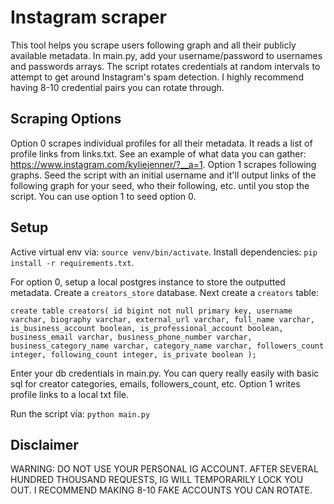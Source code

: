 # Instagram scraper
This tool helps you scrape users following graph and all their publicly available metadata. In main.py, add your username/password to usernames and passwords arrays. The script rotates credentials at random intervals to attempt to get around Instagram's spam detection. I highly recommend having 8-10 credential pairs you can rotate through.

## Scraping Options
Option 0 scrapes individual profiles for all their metadata. It reads a list of profile links from links.txt. See an example of what data you can gather: https://www.instagram.com/kyliejenner/?__a=1.
Option 1 scrapes following graphs. Seed the script with an initial username and it'll output links of the following graph for your seed, who their following, etc. until you stop the script. You can use option 1 to seed option 0.

## Setup
Active virtual env via: `source venv/bin/activate`.
Install dependencies: `pip install -r requirements.txt`.

For option 0, setup a local postgres instance to store the outputted metadata. Create a `creators_store` database. Next create a `creators` table:

`create table creators(
	id bigint not null primary key,
	username varchar,
	biography varchar,
	external_url varchar,
	full_name varchar,
	is_business_account boolean,
	is_professional_account boolean,
	business_email varchar,
	business_phone_number varchar,
	business_category_name varchar,
	category_name varchar,
	followers_count integer,
	following_count integer,
	is_private boolean
);`

Enter your db credentials in main.py. You can query really easily with basic sql for creator categories, emails, followers_count, etc. 
Option 1 writes profile links to a local txt file.

Run the script via: `python main.py`  

## Disclaimer
WARNING: DO NOT USE YOUR PERSONAL IG ACCOUNT. AFTER SEVERAL HUNDRED THOUSAND REQUESTS, IG WILL TEMPORARILY LOCK YOU OUT. I RECOMMEND MAKING 8-10 FAKE ACCOUNTS YOU CAN ROTATE.
